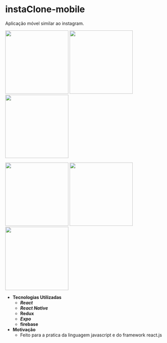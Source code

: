 # instaClone-mobile
Aplicação móvel similar ao instagram.

<p>
<img src="https://github.com/brufelix/instaClone-mobile/blob/master/imageScreen/splash.jpeg" width=200/>
<img src="https://github.com/brufelix/instaClone-mobile/blob/master/imageScreen/login.jpeg" width=200/>
<img src="https://github.com/brufelix/instaClone-mobile/blob/master/imageScreen/register.jpeg" width=200/>
<p>
<p>
<img src="https://github.com/brufelix/instaClone-mobile/blob/master/imageScreen/feed.jpeg" width=200/>
<img src="https://github.com/brufelix/instaClone-mobile/blob/master/imageScreen/addPhoto.jpeg" width=200/>
<img src="https://github.com/brufelix/instaClone-mobile/blob/master/imageScreen/Profile.png?raw=true" width=200/>
<p>

- **Tecnologias Utilizadas**
  - **_React_**
  - **_React Native_**
  - **Redux**
  - **_Expo_**
  - **firebase**
- **Motivação**
  - Feito para a pratica da linguagem javascript e do framework react.js
